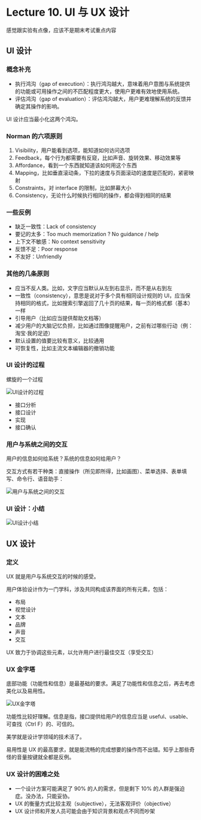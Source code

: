 # Lecture 10. UI 与 UX 设计

感觉跟实验有点像，应该不是期末考试重点内容

## UI 设计

### 概念补充

*   执行鸿沟（gap of execution）：执行鸿沟越大，意味着用户意图与系统提供的功能或可用操作之间的不匹配程度更大，使用户更难有效地使用系统。
*   评估鸿沟（gap of evaluation）：评估鸿沟越大，用户更难理解系统的反馈并确定其操作的影响。

UI 设计应当最小化这两个鸿沟。

### Norman 的六项原则

1.  Visibility，用户能看到选项，能知道如何访问选项
2.  Feedback，每个行为都需要有反窥，比如声音、旋转效果、移动效果等
3.  Affordance，看到一个东西就知道该如何用这个东西
4.  Mapping，比如垂直滚动条，下拉的速度与页面滚动的速度是匹配的，紧密映射
5.  Constraints，对 interface 的限制，比如屏幕大小
6.  Consistency，无论什么时候执行相同的操作，都会得到相同的结果

### 一些反例

*   缺乏一致性：Lack of consistency
*   要记的太多：Too much memorization ? No guidance / help
*   上下文不敏感：No context sensitivity
*   反馈不足：Poor response
*   不友好：Unfriendly

### 其他的几条原则

*   应当不反人类。比如，文字应当默认从左到右显示，而不是从右到左
*   一致性（consistency），意思是说对于多个具有相同设计规则的 UI，应当保持相同的格式，比如搜索引擎返回了几十页的结果，每一页的格式都（基本）一样
*   引导用户（比如应当提供帮助文档等）
*   减少用户的大脑记忆负担，比如通过图像提醒用户，之前有过哪些行动（例：淘宝·我的足迹）
*   默认设置的值要比较有意义，比较通用
*   可恢复性，比如主流文本编辑器的撤销功能

### UI 设计的过程

螺旋的一个过程

![UI设计的过程](https://s2.loli.net/2023/05/31/pJhcXTR2r7P6bAV.png)

*   接口分析
*   接口设计
*   实现
*   接口确认

### 用户与系统之间的交互

用户的信息如何给系统？系统的信息如何给用户？

交互方式有若干种类：直接操作（所见即所得，比如画图）、菜单选择、表单填写、命令行、语音助手：

![用户与系统之间的交互](https://s2.loli.net/2023/05/31/PjFdJSnTXC8o1Am.png)

### UI 设计：小结

![UI设计小结](https://s2.loli.net/2023/05/31/FmJf6gClrNWOnZc.png)

## UX 设计

### 定义

UX 就是用户与系统交互的时候的感受。

用户体验设计作为一门学科，涉及共同构成该界面的所有元素，包括：

*   布局
*   视觉设计
*   文本
*   品牌
*   声音
*   交互

UX 致力于协调这些元素，以允许用户进行最佳交互（享受交互）

### UX 金字塔

底部功能（功能性和信息）是最基础的要求。满足了功能性和信息之后，再去考虑美化以及易用性。

![UX金字塔](https://s2.loli.net/2023/06/20/rRQB5i216dpLYAf.png)

功能性比较好理解。信息是指，接口提供给用户的信息应当是 useful、usable、可查找（Ctrl F）的、可信的。

美学就是设计学领域的技术活了。

易用性是 UX 的最高要求，就是能流畅的完成想要的操作而不出错。知乎上那些奇怪的音量按键就全都是反例。

### UX 设计的困难之处

*   一个设计方案可能满足了 90% 的人的需求，但是剩下 10% 的人群是强迫症。没办法，只能妥协。
*   UX 的衡量方式比较主观（subjective），无法客观评价（objective）
*   UX 设计师和开发人员可能会由于知识背景和观点不同而吵架
